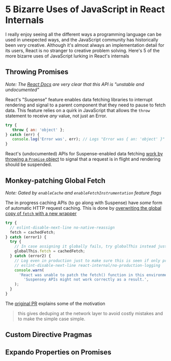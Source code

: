 <!---
title: 4 Bizarre Uses of JavaScript in React Internals
description: I really hate that the title of this article sounds like a Buzzfeed Listicle, but I'm so bad at naming things. React also does some bizarre stuff
socialImage: https://null
slackLabel1: Reading Time
slackLabel1Value: 5 minutes
slackLabel2: Publish Date
slackLabel2Value: June 15, 2023
draft: true
-->

# 5 Bizarre Uses of JavaScript in React Internals

I really enjoy seeing all the different ways a programming language can be used in unexpected ways, and the JavaScript community has historically been _very_ creative. Although it's almost always an implementation detail for its users, React is no stranger to creative problem solving. Here's 5 of the more bizarre uses of JavaScript lurking in React's internals

## Throwing Promises

_Note: The [React Docs](https://react.dev/reference/react/Suspense) are very clear that this API is "unstable and undocumented"_

React's "Suspense" feature enables data fetching libraries to interrupt rendering and signal to a parent component that they need to pause to fetch data. This feature relies on a quirk in JavaScript that allows the `throw` statement to receive _any_ value, not just an Error. 

```js
try {
   throw { an: 'object' };
} catch (err) {
   console.log('Error was', err); // Logs "Error was { an: 'object' }"
}
```

React's (undocumented) APIs for Suspense-enabled data fetching [work by throwing a `Promise` object](https://github.com/facebook/react/issues/17526#issuecomment-769151686) to signal that a request is in flight and rendering should be suspended. 

## Monkey-patching Global Fetch

_Note: Gated by `enableCache` and `enableFetchInstrumentation` feature flags_

The in progress caching APIs (to go along with Suspense) have _some_ form of automatic HTTP request caching. This is done by [overwriting the global copy of `fetch` with a new wrapper](https://github.com/facebook/react/blob/fc929cf4ead35f99c4e9612a95e8a0bb8f5df25d/packages/react/src/ReactFetch.js#L128-L142)

```js
try {
  // eslint-disable-next-line no-native-reassign
  fetch = cachedFetch;
} catch (error1) {
  try {
    // In case assigning it globally fails, try globalThis instead just in case it exists.
    globalThis.fetch = cachedFetch;
  } catch (error2) {
    // Log even in production just to make sure this is seen if only prod is frozen.
    // eslint-disable-next-line react-internal/no-production-logging
    console.warn(
      'React was unable to patch the fetch() function in this environment. ' +
        'Suspensey APIs might not work correctly as a result.',
    );
  }
}
```

The [original PR](https://github.com/facebook/react/pull/25516) explains some of the motivation

> this gives deduping at the network layer to avoid costly mistakes and to make the simple case simple.
## Custom Directive Pragmas

## Expando Properties on Promises

